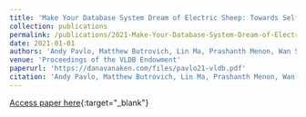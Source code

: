 ```yaml
---
title: 'Make Your Database System Dream of Electric Sheep: Towards Self-Driving Operation'
collection: publications
permalink: /publications/2021-Make-Your-Database-System-Dream-of-Electric-Sheep-Towards-Self-Driving-Operation
date: 2021-01-01
authors: 'Andy Pavlo, Matthew Butrovich, Lin Ma, Prashanth Menon, Wan Shen Lim, Dana Van Aken, William Zhang'
venue: 'Proceedings of the VLDB Endowment'
paperurl: 'https://danavanaken.com/files/pavlo21-vldb.pdf'
citation: 'Andy Pavlo, Matthew Butrovich, Lin Ma, Prashanth Menon, Wan Shen Lim, Dana Van Aken, William Zhang. Proceedings of the VLDB Endowment, 2021.'
---
```

[Access paper here](https://danavanaken.com/files/pavlo21-vldb.pdf){:target="_blank"}